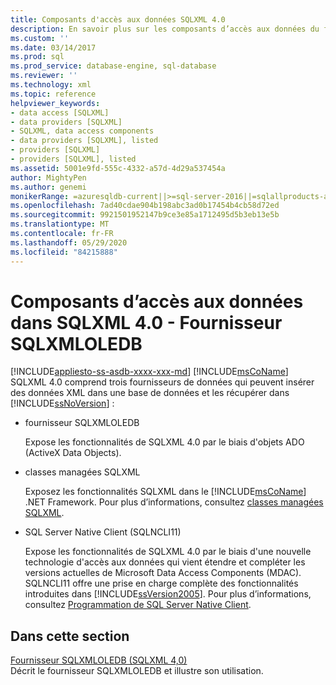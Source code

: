 ```yaml
---
title: Composants d'accès aux données SQLXML 4.0
description: En savoir plus sur les composants d’accès aux données du fournisseur SQLXML 4,0-SQLXMLOLEDB, des classes managées SQLXML et des SQL Server Native Client (SQLNCLI11).
ms.custom: ''
ms.date: 03/14/2017
ms.prod: sql
ms.prod_service: database-engine, sql-database
ms.reviewer: ''
ms.technology: xml
ms.topic: reference
helpviewer_keywords:
- data access [SQLXML]
- data providers [SQLXML]
- SQLXML, data access components
- data providers [SQLXML], listed
- providers [SQLXML]
- providers [SQLXML], listed
ms.assetid: 5001e9fd-555c-4332-a57d-4d29a537454a
author: MightyPen
ms.author: genemi
monikerRange: =azuresqldb-current||>=sql-server-2016||=sqlallproducts-allversions||>=sql-server-linux-2017||=azuresqldb-mi-current
ms.openlocfilehash: 7ad40cdae904b198abc3ad0b17454b4cb58d72ed
ms.sourcegitcommit: 9921501952147b9ce3e85a1712495d5b3eb13e5b
ms.translationtype: MT
ms.contentlocale: fr-FR
ms.lasthandoff: 05/29/2020
ms.locfileid: "84215888"
---
```

# <a name="sqlxml-40-data-access-components---sqlxmloledb-provider"></a>Composants d’accès aux données dans SQLXML 4.0 - Fournisseur SQLXMLOLEDB
[!INCLUDE[appliesto-ss-asdb-xxxx-xxx-md](../../../includes/appliesto-ss-asdb-xxxx-xxx-md.md)]
  [!INCLUDE[msCoName](../../../includes/msconame-md.md)] SQLXML 4.0 comprend trois fournisseurs de données qui peuvent insérer des données XML dans une base de données et les récupérer dans [!INCLUDE[ssNoVersion](../../../includes/ssnoversion-md.md)] :  
  
-   fournisseur SQLXMLOLEDB  
  
     Expose les fonctionnalités de SQLXML 4.0 par le biais d'objets ADO (ActiveX Data Objects).  
  
-   classes managées SQLXML  
  
     Exposez les fonctionnalités SQLXML dans le  [!INCLUDE[msCoName](../../../includes/msconame-md.md)] .NET Framework. Pour plus d’informations, consultez [classes managées SQLXML](../../../relational-databases/sqlxml-annotated-xsd-schemas-xpath-queries/net-framework-classes/sqlxml-4-0-net-framework-support-managed-classes.md).  
  
-   SQL Server Native Client (SQLNCLI11)  
  
     Expose les fonctionnalités de SQLXML 4.0 par le biais d'une nouvelle technologie d'accès aux données qui vient étendre et compléter les versions actuelles de Microsoft Data Access Components (MDAC). SQLNCLI11 offre une prise en charge complète des fonctionnalités introduites dans [!INCLUDE[ssVersion2005](../../../includes/ssversion2005-md.md)]. Pour plus d’informations, consultez [Programmation de SQL Server Native Client](../../../relational-databases/native-client/sql-server-native-client-programming.md).  
  
## <a name="in-this-section"></a>Dans cette section  
 [Fournisseur SQLXMLOLEDB &#40;SQLXML 4,0&#41;](https://msdn.microsoft.com/library/fc489682-690a-4bb0-b5ac-237d376dc110)  
 Décrit le fournisseur SQLXMLOLEDB et illustre son utilisation.  
  
  
